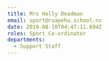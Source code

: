 ```yaml
---
title: Mrs Holly Deadman
email: sport@ruapehu.school.nz
date: 2019-08-10T04:47:11.694Z
roles: Sport Co-ordinator
departments:
  - Support Staff
---
```


